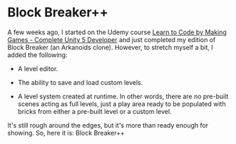 # Block Breaker++

A few weeks ago, I started on the Udemy course [Learn to Code by Making Games - Complete Unity 5 Developer](https://www.udemy.com/unitycourse/#/) and just completed my edition of Block Breaker (an Arkanoids clone). However, to stretch myself a bit, I added the following:

* A level editor.

* The ability to save and load custom levels.

* A level system created at runtime. In other words, there are no pre-built scenes acting as full levels, just a play area ready to be populated with bricks from either a pre-built level or a custom level.

It's still rough around the edges, but it's more than ready enough for showing. So, here it is: Block Breaker++
